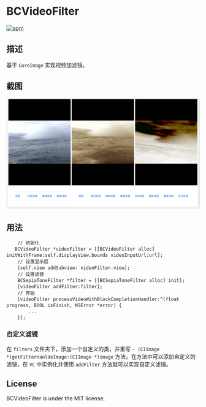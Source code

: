 # BCVideoFilter

[![apm](https://img.shields.io/apm/l/vim-mode.svg?maxAge=2592000)]()

## 描述

基于 `CoreImage` 实现视频加滤镜。

## 截图

<img src="shot.png" alt="img" width="768px">

## 用法

```objc
	// 初始化
   BCVideoFilter *videoFilter = [[BCVideoFilter alloc] initWithFrame:self.displayView.bounds videoInputUrl:url];
    // 设置显示层
    [self.view addSubview: videoFilter.view];
    // 设置滤镜
    BCSepiaToneFilter *filter = [[BCSepiaToneFilter alloc] init];
    [videoFilter addFilter:filter];
    // 开始
    [videoFilter processVideoWithBlockCompletionHandler:^(float progress, BOOL isFinish, NSError *error) {
        ...
    }];

```

### 自定义滤镜

在 `filters` 文件夹下，添加一个自定义的类，并重写 `- (CIImage *)getFilterHanldeImage:(CIImage *)image` 方法，在方法中可以添加自定义的滤镜，在 `VC` 中实例化并使用 `addFilter` 方法就可以实现自定义滤镜。

## License

BCVideoFilter is under the MIT license.
